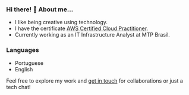 ### Hi there! 👋 About me...

- I like being creative using technology.
- I have the certificate [AWS Certified Cloud Practitioner](https://www.credly.com/badges/517fd129-d1e7-4851-a9f7-09a2abadbf01/linked_in?t=s0xbxa).
- Currently working as an IT Infrastructure Analyst at MTP Brasil.

### Languages

- Portuguese
- English

Feel free to explore my work and [get in touch](https://www.linkedin.com/in/nevesco/) for collaborations or just a tech chat!
